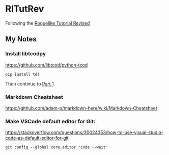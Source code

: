 # RlTutRev
Following the [Roguelike Tutorial Revised](https://www.reddit.com/r/roguelikedev/comments/8ql895/roguelikedev_does_the_complete_roguelike_tutorial/)


## My Notes

### Install libtcodpy
https://github.com/libtcod/python-tcod

```
pip install tdl
```

Then continue to [Part 1](http://rogueliketutorials.com/libtcod/1)

### Markdown Cheatsheet
https://github.com/adam-p/markdown-here/wiki/Markdown-Cheatsheet


### Make VSCode default editor for Git:
https://stackoverflow.com/questions/30024353/how-to-use-visual-studio-code-as-default-editor-for-git

```
git config --global core.editor "code --wait"
```
